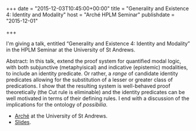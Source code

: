 +++
date = "2015-12-03T10:45:00+00:00"
title = "Generality and Existence 4: Identity and Modality"
host = "Arché HPLM Seminar"
publishdate = "2015-12-01"

+++

I'm giving a talk, entitled “Generality and Existence 4: Identity and Modality” in the HPLM Seminar at the University of St Andrews. 

Abstract: In this talk, extend the proof system for quantified modal logic, with both subjunctive (metaphyisical) and indicative (epistemic) modalities, to include an identity predicate. Or rather, a *range* of candidate identity predicates allowing for the substitution of a lesser or greater class of predications. I show that the resulting system is well-behaved proof theoretically (the Cut rule is eliminable) and the identity predicates can be well motivated in terms of their defining rules. I end with a discussion of the implications for the ontology of *possibilia*.

* [Arché](http://www.st-andrews.ac.uk/arche/) at the University of St Andrews.
* [Slides](http://consequently.org/slides/generality-and-existence-4-slides-arche-2015.pdf).
